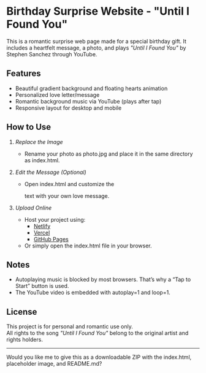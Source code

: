 # Birthday Surprise Website - "Until I Found You"

This is a romantic surprise web page made for a special birthday gift. It includes a heartfelt message, a photo, and plays *"Until I Found You"* by Stephen Sanchez through YouTube.

## Features

- Beautiful gradient background and floating hearts animation
- Personalized love letter/message
- Romantic background music via YouTube (plays after tap)
- Responsive layout for desktop and mobile

## How to Use

1. *Replace the Image*
   - Rename your photo as photo.jpg and place it in the same directory as index.html.

2. *Edit the Message (Optional)*
   - Open index.html and customize the <p> text with your own love message.

3. *Upload Online*
   - Host your project using:
     - [Netlify](https://netlify.com)
     - [Vercel](https://vercel.com)
     - [GitHub Pages](https://pages.github.com)
   - Or simply open the index.html file in your browser.

## Notes

- Autoplaying music is blocked by most browsers. That’s why a “Tap to Start” button is used.
- The YouTube video is embedded with autoplay=1 and loop=1.

## License

This project is for personal and romantic use only.  
All rights to the song *"Until I Found You"* belong to the original artist and rights holders.


---

Would you like me to give this as a downloadable ZIP with the index.html, placeholder image, and README.md?
